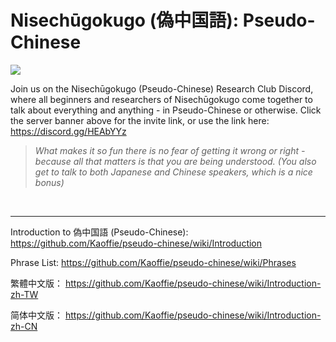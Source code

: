 # Nisechūgokugo (偽中国語): Pseudo-Chinese

[<img src="https://i.imgur.com/D6lBecJ.png">](https://discord.gg/HEAbYYz)

Join us on the Nisechūgokugo (Pseudo-Chinese) Research Club Discord, where all beginners and researchers of Nisechūgokugo come together to talk about everything and anything - in Pseudo-Chinese or otherwise. Click the server banner above for the invite link, or use the link here: https://discord.gg/HEAbYYz

> *What makes it so fun there is no fear of getting it wrong or right - because all that matters is that you are being understood. (You also get to talk to both Japanese and Chinese speakers, which is a nice bonus)*


<br>

---
Introduction to 偽中国語 (Pseudo-Chinese): https://github.com/Kaoffie/pseudo-chinese/wiki/Introduction

Phrase List: https://github.com/Kaoffie/pseudo-chinese/wiki/Phrases

繁體中文版： https://github.com/Kaoffie/pseudo-chinese/wiki/Introduction-zh-TW

简体中文版： https://github.com/Kaoffie/pseudo-chinese/wiki/Introduction-zh-CN
